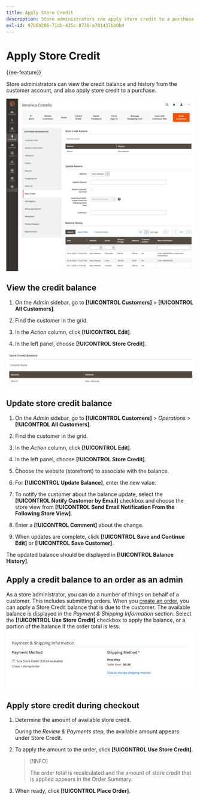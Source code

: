 ```yaml
---
title: Apply Store Credit
description: Store administrators can apply store credit to a purchase.
exl-id: 97b6b206-71db-435c-8736-a781437bb0b4
---
```

# Apply Store Credit

{{ee-feature}}

Store administrators can view the credit balance and history from the customer account, and also apply store credit to a purchase.

![Customer credit balance and history](assets/store-credit-balance-history.png)

## View the credit balance

1. On the _Admin_ sidebar, go to **[!UICONTROL Customers]** > **[!UICONTROL All Customers]**.

1. Find the customer in the grid.

1. In the _Action_ column, click **[!UICONTROL Edit]**.

1. In the left panel, choose **[!UICONTROL Store Credit]**.

![Store Credit Balance](assets/store-credit-balance.png)

## Update store credit balance

1. On the _Admin_ sidebar, go to **[!UICONTROL Customers]** > _Operations_ > **[!UICONTROL All Customers]**.

1. Find the customer in the grid.

1. In the _Action_ column, click **[!UICONTROL Edit]**.

1. In the left panel, choose **[!UICONTROL Store Credit]**.

1. Choose the website (storefront) to associate with the balance.

1. For **[!UICONTROL Update Balance]**, enter the new value.

1. To notify the customer about the balance update, select the **[!UICONTROL Notify Customer by Email]** checkbox and choose the store view from **[!UICONTROL Send Email Notification From the Following Store View]**.

1. Enter a **[!UICONTROL Comment]** about the change.

1. When updates are complete, click **[!UICONTROL Save and Continue Edit]** or **[!UICONTROL Save Customer]**.

The updated balance should be displayed in **[!UICONTROL Balance History]**.

## Apply a credit balance to an order as an admin

As a store administrator, you can do a number of things on behalf of a customer. This includes submitting orders. When you [create an order](../stores-purchase/customer-account-create-order.md), you can apply a Store Credit balance that is due to the customer. The available balance is displayed in the _Payment & Shipping Information_ section. Select the **[!UICONTROL Use Store Credit]** checkbox to apply the balance, or a portion of the balance if the order total is less.

![Apply the store credit balance to the order](assets/store-credit-apply.png)

## Apply store credit during checkout

1. Determine the amount of available store credit.

   During the _Review & Payments_ step, the available amount appears under Store Credit.

1. To apply the amount to the order, click **[!UICONTROL Use Store Credit]**.

   >[!INFO]
   >
   > The order total is recalculated and the amount of store credit that is applied appears in the Order Summary.

1. When ready, click **[!UICONTROL Place Order]**.
